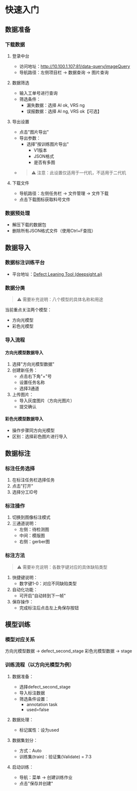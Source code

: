 # 快速入门

## 数据准备

### 下载数据

1. 登录中台
   - 访问地址：<http://10.100.1.107:81/data-query/imageQuery>
   - 导航路径：左侧项目栏 → 数据查询 → 图片查询

2. 数据筛选
   - 输入工单号进行查询
   - 筛选条件：
     - 漏失数据：选择 AI ok, VRS ng
     - 误报数据：选择 AI ng, VRS ok【可选】

3. 导出设置
   - 点击"图片导出"
   - 导出参数：
     - 选择"按训练图片导出"
       - V1版本
       - JSON格式
       - 是否有多图
   - > ⚠️ 注意：此设置仅适用于一代机，不适用于二代机

4. 下载文件
   - 导航路径：左侧任务栏 → 文件管理 → 文件下载
   - 点击下载图标获取料号文件

### 数据预处理

- 解压下载的数据包
- 删除所有JSON格式文件（使用Ctrl+F查找）

## 数据导入

### 数据标注训练平台

- 平台地址：[Defect Leaning Tool (deepsight.ai)](https://dp02.deepsight.ai)

### 数据分类

> ⚠️ 需要补充说明：八个模型的具体名称和用途

当前重点关注两个模型：

- 方向光模型
- 彩色光模型

### 导入流程

#### 方向光模型数据导入

1. 选择"方向光模型数据"
2. 创建新任务：
   - 点击右下角"+"号
   - 设置任务名称
   - 选择3通道
3. 上传图片：
   - 导入灰度图片（方向光图片）
   - 提交确认

#### 彩色光模型数据导入

- 操作步骤同方向光模型
- 区别：选择彩色图片进行导入

## 数据标注

### 标注任务选择

1. 在标注任务栏选择任务
2. 点击"打开"
3. 选择分工ID号

### 标注操作

1. 切换到图像标注模式
2. 三通道说明：
   - 左侧：待检测图
   - 中间：模版图
   - 右侧：gerber图

### 标注方法

> ⚠️ 需要补充说明：各数字键对应的具体缺陷类型

1. 快捷键说明：
   - 数字键1-0：对应不同缺陷类型
2. 自动化功能：
   - 可开启"自动转到下一帧"
3. 保存操作：
   - 完成标注后点击左上角保存按钮

## 模型训练

### 模型对应关系

方向光模型数据 → defect_second_stage
彩色光模型数据 → stage

### 训练流程（以方向光模型为例）

1. 数据准备：
   - 选择defect_second_stage
   - 导入标注数据
   - 筛选条件设置：
     - annotation task
     - used=false

2. 数据处理：
   - 标记属性：设为used

3. 数据集划分：
   - 方式：Auto
   - 训练集(train)：验证集(Validate) = 7:3

4. 启动训练：
   - 导航：菜单 → 创建训练作业
   - 点击"保存并创建"
